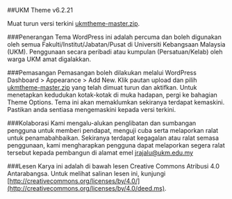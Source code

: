 ##UKM Theme v6.2.21

Muat turun versi terkini [ukmtheme-master.zip](https://github.com/jrajalu/ukmtheme/archive/master.zip).

###Penerangan
Tema WordPress ini adalah percuma dan boleh digunakan oleh semua Fakulti/Institut/Jabatan/Pusat di Universiti Kebangsaan Malaysia (UKM). Penggunaan secara peribadi atau kumpulan (Persatuan/Kelab) oleh warga UKM amat digalakkan.

###Pemasangan
Pemasangan boleh dilakukan melalui WordPress Dashboard > Appearance > Add New. Klik pautan upload dan pilih [ukmtheme-master.zip](https://github.com/jrajalu/ukmtheme/archive/master.zip) yang telah dimuat turun dan aktifkan. Untuk menetapkan kedudukan kotak-kotak di muka hadapan, pergi ke bahagian Theme Options. Tema ini akan memaklumkan sekiranya terdapat kemaskini. Pastikan anda sentiasa mengemaskini kepada versi terkini.

###Kolaborasi
Kami mengalu-alukan penglibatan dan sumbangan pengguna untuk memberi pendapat, menguji cuba serta melaporkan ralat untuk penamabahbaikan. Sekiranya terdapat kegagalan atau ralat semasa penggunaan, kami mengharapkan pengguna dapat melaporkan segera ralat tersebut kepada pembangun di alamat emel <jrajalu@ukm.edu.my>

###Lesen
Karya ini adalah di bawah lesen Creative Commons Atribusi 4.0 Antarabangsa. Untuk melihat salinan lesen ini, kunjungi [http://creativecommons.org/licenses/by/4.0/](http://creativecommons.org/licenses/by/4.0/deed.ms).